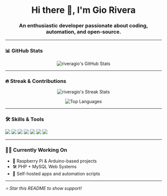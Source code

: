 <h1 align="center">Hi there 👋, I'm Gio Rivera</h1>
<h3 align="center">An enthusiastic developer passionate about coding, automation, and open-source.</h3>

---

### 📊 GitHub Stats

<p align="center">
  <img src="https://github-readme-stats.vercel.app/api?username=riveragio&show_icons=true&theme=tokyonight&hide_border=true" alt="riveragio's GitHub Stats" />
</p>

---

### 🔥 Streak & Contributions

<p align="center">
  <img src="https://github-readme-streak-stats.herokuapp.com/?user=riveragio&theme=tokyonight&hide_border=true" alt="riveragio's Streak Stats" />
</p>

<p align="center">
  <img src="https://github-readme-stats.vercel.app/api/top-langs/?username=riveragio&layout=compact&theme=tokyonight&hide_border=true" alt="Top Languages" />
</p>

---

### 🛠️ Skills & Tools
<p>
  <img src="https://img.shields.io/badge/PHP-777BB4?style=for-the-badge&logo=php&logoColor=white"/>
  <img src="https://img.shields.io/badge/MySQL-00758F?style=for-the-badge&logo=mysql&logoColor=white"/>
  <img src="https://img.shields.io/badge/Linux-FCC624?style=for-the-badge&logo=linux&logoColor=black"/>
  <img src="https://img.shields.io/badge/Bash-4EAA25?style=for-the-badge&logo=gnubash&logoColor=white"/>
  <img src="https://img.shields.io/badge/C-00599C?style=for-the-badge&logo=c&logoColor=white"/>
  <img src="https://img.shields.io/badge/Arduino-00979D?style=for-the-badge&logo=arduino&logoColor=white"/>
  <img src="https://img.shields.io/badge/Raspberry%20Pi-C51A4A?style=for-the-badge&logo=raspberrypi&logoColor=white"/>
</p>

---

### 🧑‍💻 Currently Working On

- 🎯 Raspberry Pi & Arduino-based projects
- 🛠️ PHP + MySQL Web Systems
- 🚀 Self-hosted apps and automation scripts

---

_⭐️ Star this README to show support!_


